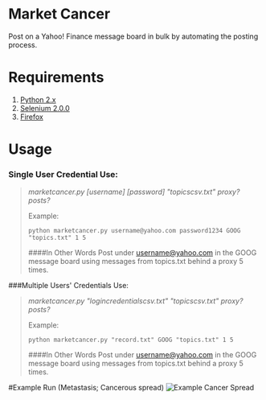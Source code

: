 Market Cancer
========

Post on a Yahoo! Finance message board in bulk by automating the posting process.

Requirements
========
1. [Python 2.x](http://www.python.org/)
2. [Selenium 2.0.0](http://docs.seleniumhq.org/)
3. [Firefox](http://www.mozilla.org/en-US/firefox/new/)

Usage
========
### Single User Credential Use:

> _marketcancer.py [username] [password] "topicscsv.txt" proxy? posts?_
>
> Example:
>
>     python marketcancer.py username@yahoo.com password1234 GOOG "topics.txt" 1 5
> 
> ####In Other Words
>    Post under username@yahoo.com in the GOOG message board using messages from topics.txt behind a proxy 5 times.
>
###Multiple Users' Credentials Use:

> _marketcancer.py "logincredentialscsv.txt" "topicscsv.txt" proxy? posts?_ 
> 
> Example:
>
>     python marketcancer.py "record.txt" GOOG "topics.txt" 1 5
>
> ####In Other Words
>   Post under username@yahoo.com in the GOOG message board using messages from topics.txt behind a proxy 5 times.
>
>



#Example Run (Metastasis; Cancerous spread)
![Example Cancer Spread](http://i.imgur.com/T7qx12x.jpg)